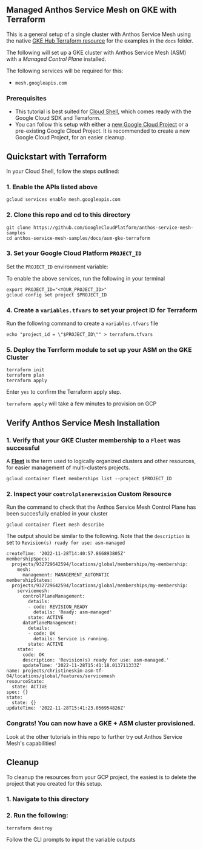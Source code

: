 ## Managed Anthos Service Mesh on GKE with Terraform 

This is a general setup of a single cluster with Anthos Service Mesh using the native [GKE Hub Terraform resource](https://registry.terraform.io/providers/hashicorp/google-beta/latest/docs/resources/gke_hub_feature) for the examples in the `docs` folder.

The following will set up a GKE cluster with Anthos Service Mesh (ASM) with a _Managed Control Plane_ installed. 

The following services will be required for this: 
* `mesh.googleapis.com`

### Prerequisites
* This tutorial is best suited for [Cloud Shell](https://shell.cloud.google.com), which comes ready with the Google Cloud SDK and Terraform.
*  You can follow this setup with either a [new Google Cloud Project](https://cloud.google.com/resource-manager/docs/creating-managing-projects#creating_a_project) or a pre-existing Google Cloud Project. It is recommended to create a new Google Cloud Project, for an easier cleanup.

## Quickstart with Terraform
In your Cloud Shell, follow the steps outlined:

### 1. Enable the APIs listed above
```
gcloud services enable mesh.googleapis.com
```
### 2.  Clone this repo and cd to this directory
```
git clone https://github.com/GoogleCloudPlatform/anthos-service-mesh-samples
cd anthos-service-mesh-samples/docs/asm-gke-terraform
```
### 3. Set your Google Cloud Platform `PROJECT_ID`

Set the `PROJECT_ID` environment variable:

To enable the above services, run the following in your terminal
```
export PROJECT_ID="<YOUR_PROJECT_ID>"
gcloud config set project $PROJECT_ID
```
### 4.  Create a `variables.tfvars` to set your project ID for Terraform
Run the following command to create a `variables.tfvars` file
```
echo "project_id = \"$PROJECT_ID\"" > terraform.tfvars
```

### 5.  Deploy the Terrform module to set up your ASM on the GKE Cluster
```
terraform init
terraform plan 
terraform apply 
```
Enter `yes` to confirm the Terraform apply step.

`terraform apply` will take a few minutes to provision on GCP

## Verify Anthos Service Mesh Installation
### 1.  Verify that your GKE Cluster membership to a `Fleet` was successful 
A **[Fleet](https://cloud.google.com/anthos/multicluster-management/fleets)** is the term used to logically organized clusters and other resources, for easier management of multi-clusters projects. 
```
gcloud container fleet memberships list --project $PROJECT_ID
```

### 2. Inspect your `controlplanerevision` Custom Resource 
Run the command to check that the Anthos Service Mesh Control Plane has been succesfully enabled in your cluster
```
gcloud container fleet mesh describe
```
The output should be similar to the following. Note that the `description` is set to `Revision(s) ready for use: asm-managed`
```
createTime: '2022-11-28T14:40:57.866893805Z'
membershipSpecs:
  projects/932729642594/locations/global/memberships/my-membership:
    mesh:
      management: MANAGEMENT_AUTOMATIC
membershipStates:
  projects/932729642594/locations/global/memberships/my-membership:
    servicemesh:
      controlPlaneManagement:
        details:
        - code: REVISION_READY
          details: 'Ready: asm-managed'
        state: ACTIVE
      dataPlaneManagement:
        details:
        - code: OK
          details: Service is running.
        state: ACTIVE
    state:
      code: OK
      description: 'Revision(s) ready for use: asm-managed.'
      updateTime: '2022-11-28T15:41:18.013711333Z'
name: projects/christineskim-asm-tf-04/locations/global/features/servicemesh
resourceState:
  state: ACTIVE
spec: {}
state:
  state: {}
updateTime: '2022-11-28T15:41:23.056954826Z'
```
### Congrats! You can now have a GKE + ASM cluster provisioned. 
Look at the other tutorials in this repo to further try out Anthos Service Mesh's capabilities!

## Cleanup
To cleanup the resources from your GCP project, the easiest is to delete the project that you created for this setup.
### 1. Navigate to this directory
### 2. Run the following:
```
terraform destroy
```
Follow the CLI prompts to input the variable outputs